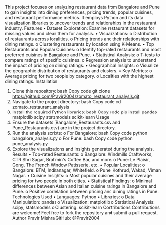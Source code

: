 This project focuses on analyzing restaurant data from Bangalore and Pune to gain insights into dining preferences, pricing trends, popular cuisines, and restaurant performance metrics. It employs Python and its data visualization libraries to uncover trends and relationships in the restaurant industry.
Features
•	Dataset Exploration: Examine restaurant datasets for missing values and clean them for analysis.
•	Visualizations:
o	Distribution of restaurants across localities.
o	Pricing trends and their relationships with dining ratings.
o	Clustering restaurants by location using K-Means.
•	Top Restaurants and Popular Cuisines:
o	Identify top-rated restaurants and most preferred cuisines in Bangalore and Pune.
•	Statistical Analysis:
o	T-tests to compare ratings of specific cuisines.
o	Regression analysis to understand the impact of pricing on dining ratings.
•	Geographical Insights:
o	Visualize the geographic distribution of restaurants and clusters.
•	Key Metrics:
o	Average pricing for two people by category.
o	Localities with the highest dining ratings.
Installation
1.	Clone this repository:
bash
Copy code
git clone https://github.com/Pravir2004/zomato_restaurant_analysis.git
2.	Navigate to the project directory:
bash
Copy code
cd zomato_restaurant_analysis
3.	Install the required Python libraries:
bash
Copy code
pip install pandas matplotlib scipy statsmodels scikit-learn
Usage
1.	Ensure the datasets (Bangalore_Restaurants.csv and Pune_Restaurants.csv) are in the project directory.
2.	Run the analysis scripts:
o	For Bangalore:
bash
Copy code
python bangalore_analysis.py
o	For Pune:
bash
Copy code
python pune_analysis.py
3.	Explore the visualizations and insights generated during the analysis.
Results
•	Top-rated Restaurants:
o	Bangalore: Windmills Craftworks, CTR Shri Sagar, Brahmin's Coffee Bar, and more.
o	Pune: Le Plaisir, Gong, The French Window Patisserie, etc.
•	Popular Localities:
o	Bangalore: BTM, Indiranagar, Whitefield.
o	Pune: Kothrud, Wakad, Viman Nagar.
•	Cuisine Insights:
o	Most popular cuisines and their average pricing for two people in both cities.
•	Statistical Findings:
o	Minimal differences between Asian and Italian cuisine ratings in Bangalore and Pune.
o	Positive correlation between pricing and dining ratings in Pune.
Technologies Used
•	Languages: Python
•	Libraries:
o	Data Manipulation: pandas
o	Visualization: matplotlib
o	Statistical Analysis: scipy, statsmodels
o	Clustering: scikit-learn
Contributions
Contributions are welcome! Feel free to fork the repository and submit a pull request.
Author
Pravir Mishra
GitHub: @Pravir2004
